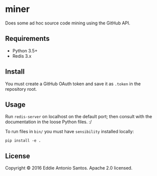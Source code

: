 miner
=====

Does some ad hoc source code mining using the GitHub API.

Requirements
------------

 - Python 3.5+
 - Redis 3.x

Install
-------

You must create a GitHub OAuth token and save it as `.token` in the
repository root.

Usage
-----

Run `redis-server` on localhost on the default port; then consult with
the documentation in the loose Python files. :/

To run files in `bin/` you must have `sensibility` installed locally:

	pip install -e .

License
-------

Copyright © 2016 Eddie Antonio Santos. Apache 2.0 licensed.
